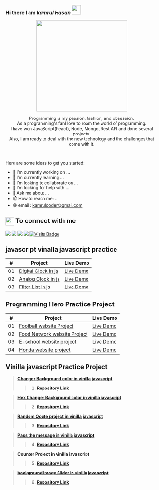 ### Hi there  I am _**kamrul Hasan**_   <img src="https://camo.githubusercontent.com/e8e7b06ecf583bc040eb60e44eb5b8e0ecc5421320a92929ce21522dbc34c891/68747470733a2f2f6d656469612e67697068792e636f6d2f6d656469612f6876524a434c467a6361737252346961377a2f67697068792e676966" width="30" height="30" >

<p align="center">
<img src="https://user-images.githubusercontent.com/22797857/90096358-dba16400-dd54-11ea-8e44-e181ada72661.gif" width="300" height="300" align="center">
</p>

<p align="center">Programming is my passion, fashion, and obsession. <br>  As a programming's fanI love to roam the world of programming.<br/> I have won JavaScript(React), Node, Mongo, Rest API and done several projects. <br>  Also, I am ready to deal with the new  technology and the challenges that come with it. </p><br/>
                                        



Here are some ideas to get you started:

- 🔭 I’m currently working on ...
- 🌱 I’m currently learning ...
- 👯 I’m looking to collaborate on ...
- 🤔 I’m looking for help with ...
- 💬 Ask me about ...
- 📫 How to reach me: ...
- 😄 email : kamrulcoder@gmail.com

<summary><h2><img src="https://emojis.slackmojis.com/emojis/images/1579216111/7550/pikachu_wave.gif?1579216111" align="center"
                width="28" /> To connect with me</h2></summary>

<p align = "center">
 
[<img src="https://img.shields.io/badge/twitter-%231DA1F2.svg?&style=for-the-badge&logo=twitter&logoColor=white" />](https://twitter.com/AdnanSarkar14) 
[<img src="https://img.shields.io/badge/linkedin-%230077B5.svg?&style=for-the-badge&logo=linkedin&logoColor=white" />](https://www.linkedin.com/in/adnan-sarkar-8b54341a0/)
[<img src = "https://img.shields.io/badge/instagram-%23E4405F.svg?&style=for-the-badge&logo=instagram&logoColor=white">](https://www.instagram.com/_a_d_u_v_a_i_/)
[<img src="https://img.shields.io/badge/facebook-%231877F2.svg?&style=for-the-badge&logo=facebook&logoColor=white" />](https://www.facebook.com/adnansarkaraduvai/) 
[![Visits Badge](https://badges.pufler.dev/visits/Aduvai1/Aduvai1?style=for-the-badge)](https://github.com/Aduvai1)

</p>


 ## javascript vinalla javascript  practice 


|  #  | Project                                                                                                                     | Live Demo                                                                         |
| :-: | --------------------------------------------------------------------------------------------------------------------------- | --------------------------------------------------------------------------------- |
| 01  | [Digital Clock in js](https://github.com/kamrulcoder/digital-clock-js)                             | [Live Demo](https://kamrulcoder.github.io/digital-clock-js/)               |
| 02  | [Analog Clock in js](https://github.com/kamrulcoder/analog-clock-js)                               | [Live Demo](https://kamrulcoder.github.io/analog-clock-js/)                |
| 03  | [Filter List in js](https://github.com/kamrulcoder/filter-list-js)                       | [Live Demo](https://kamrulcoder.github.io/filter-list-js/) 


 ## Programming  Hero Practice Project 


|  #  | Project                                                                                                                     | Live Demo                                                                         |
| :-: | --------------------------------------------------------------------------------------------------------------------------- | --------------------------------------------------------------------------------- |
| 01  | [Football  website  Project  ](https://github.com/kamrulcoder/football-website)                             | [Live Demo](https://kamrulcoder.github.io/football-website/)               |
| 02  | [Food Network website Project](https://github.com/kamrulcoder/food-network)                               | [Live Demo](https://kamrulcoder.github.io/food-network/)                |
| 03  | [E-school website project](https://github.com/kamrulcoder/e-school)                       | [Live Demo](https://kamrulcoder.github.io/e-school/) |
| 04  | [Honda website project](https://github.com/kamrulcoder/honda-project)                             | [Live Demo](https://sharp-mccarthy-3dbcbc.netlify.app/)              |












##  Vinilla javascript  Practice  Project 

> **[Changer Background color in vinilla javascript ](https://kamrulcoder.github.io/change-background-color/)**
>
>> 1.  **[Repository Link](https://github.com/kamrulcoder/change-background-color)**

>  **[ Hex Changer Background color in vinilla javascript ](https://kamrulcoder.github.io/hex-change-background-color/)**
>
>> 2.  **[Repository Link](https://github.com/kamrulcoder/hex-change-background-color)**



>  **[Random Qoute project  in vinilla javascript ](https://kamrulcoder.github.io/random-quotes-project/)**
>
>> 3.  **[Repository Link](https://github.com/kamrulcoder/random-quotes-project)**


> **[ Pass the message  in vinilla javascript ](https://kamrulcoder.github.io/pass-the-message-vinilla-js/)** 
>
>>  4.  **[Repository Link](https://github.com/kamrulcoder/pass-the-message-vinilla-js)**


> **[ Counter Project   in vinilla javascript ](https://kamrulcoder.github.io/counter-project-vinilla-js/)** 
>
>>  5.  **[Repository Link ](https://github.com/kamrulcoder/counter-project-vinilla-js)**

> **[ background  Image  Slider   in vinilla javascript ](https://kamrulcoder.github.io/background-image-slider/)** 
>
>>  6.  **[Repository Link ](https://github.com/kamrulcoder/background-image-slider/)**

    
  
 

